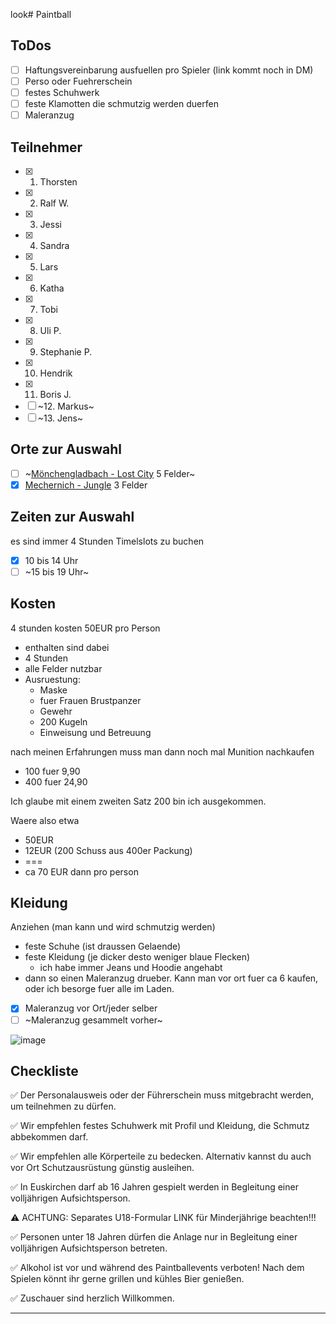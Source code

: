 look# Paintball

## ToDos
- [ ] Haftungsvereinbarung ausfuellen pro Spieler (link kommt noch in DM)
- [ ] Perso oder Fuehrerschein
- [ ] festes Schuhwerk
- [ ] feste Klamotten die schmutzig werden duerfen
- [ ] Maleranzug

## Teilnehmer
- [x] 1. Thorsten
- [x] 2. Ralf W.
- [x] 3. Jessi
- [x] 4. Sandra
- [x] 5. Lars
- [x] 6. Katha
- [x] 7. Tobi
- [x] 8. Uli P.
- [x] 9. Stephanie P.
- [x] 10. Hendrik
- [x] 11. Boris J.
- [ ] ~12. Markus~
- [ ] ~13. Jens~

## Orte zur Auswahl
- [ ] ~[Mönchengladbach - Lost City](https://playpaintball.de/lostcity) 5 Felder~
- [x] [Mechernich - Jungle](https://playpaintball.de/jungle) 3 Felder

## Zeiten zur Auswahl
es sind immer 4 Stunden Timelslots zu buchen
- [x] 10 bis 14 Uhr
- [ ] ~15 bis 19 Uhr~

## Kosten
4 stunden kosten 50EUR pro Person
- enthalten sind dabei
- 4 Stunden
- alle Felder nutzbar
- Ausruestung:
  - Maske
  - fuer Frauen Brustpanzer
  - Gewehr
  - 200 Kugeln
  - Einweisung und Betreuung

nach meinen Erfahrungen muss man dann noch mal Munition nachkaufen
- 100 fuer 9,90
- 400 fuer 24,90

Ich glaube mit einem zweiten Satz 200 bin ich ausgekommen.

Waere also etwa
- 50EUR
- 12EUR (200 Schuss aus 400er Packung)
- ===
- ca 70 EUR dann pro person

## Kleidung
Anziehen (man kann und wird schmutzig werden)
- feste Schuhe (ist draussen Gelaende)
- feste Kleidung (je dicker desto weniger blaue Flecken)
  - ich habe immer Jeans und Hoodie angehabt
- dann so einen Maleranzug drueber. Kann man vor ort fuer ca 6 kaufen, oder ich besorge fuer alle im Laden.

- [x] Maleranzug vor Ort/jeder selber
- [ ] ~Maleranzug gesammelt vorher~

![image](https://github.com/schwesig/notes/assets/89909507/fe294c4c-7450-4d1f-aca2-a6c8d9cdcb04)

## Checkliste
✅ Der Personalausweis oder der Führerschein muss mitgebracht werden, um teilnehmen zu dürfen.

✅ Wir empfehlen festes Schuhwerk mit Profil und Kleidung, die Schmutz abbekommen darf.

✅ Wir empfehlen alle Körperteile zu bedecken. Alternativ kannst du auch vor Ort Schutzausrüstung günstig ausleihen.

✅ In Euskirchen darf ab 16 Jahren gespielt werden in Begleitung einer volljährigen Aufsichtsperson.

⚠️ ACHTUNG: Separates U18-Formular LINK für Minderjährige beachten!!!

✅ Personen unter 18 Jahren dürfen die Anlage nur in Begleitung einer volljährigen Aufsichtsperson betreten.

✅ Alkohol ist vor und während des Paintballevents verboten! Nach dem Spielen könnt ihr gerne grillen und kühles Bier genießen.

✅ Zuschauer sind herzlich Willkommen.

---
